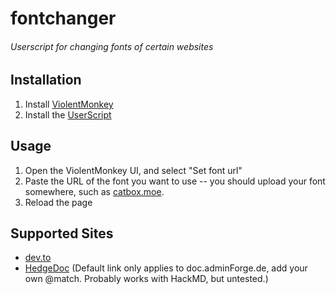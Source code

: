 # fontchanger
###### Userscript for changing fonts of certain websites

## Installation
1. Install [ViolentMonkey]
2. Install the [UserScript]

[ViolentMonkey]: https://violentmonkey.github.io/
[UserScript]: https://github.com/stag-enterprises/fontchanger/raw/refs/heads/main/script.user.js

## Usage
1. Open the ViolentMonkey UI, and select "Set font url"
2. Paste the URL of the font you want to use -- you should upload your font somewhere, such as [catbox.moe].
3. Reload the page

[catbox.moe]: https://catbox.moe

## Supported Sites
- [dev.to]
- [HedgeDoc] (Default link only applies to doc.adminForge.de, add your own @match. Probably works with HackMD, but untested.)

[dev.to]: https://dev.to
[HedgeDoc]: https://doc.adminforge.de
